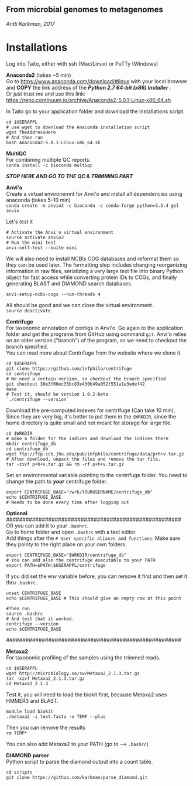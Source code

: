 ## From microbial genomes to metagenomes  
*Antti Karkman, 2017* 

# Installations
Log into Taito, either with ssh (Mac/Linux) or PuTTy (Windows)  

**Anaconda2** (takes ~5 min)  
Go to https://www.anaconda.com/download/#linux with your local browser and **COPY** the link address of the _**Python 2.7 64-bit (x86) Installer**_ .  
Or just trust me and use this link: https://repo.continuum.io/archive/Anaconda2-5.0.1-Linux-x86_64.sh  

In Taito go to your application folder and download the installations script.
```
cd $USERAPPL
# use wget to download the Anaconda installation script
wget TheAddressHere
# And then run
bash Anaconda2-5.0.1-Linux-x86_64.sh  
```

**MultiQC**  
For combining multiple QC reports.  
`conda install -c bioconda multiqc`

**_STOP HERE AND GO TO THE QC & TRIMMING PART_**

**Anvi'o**  
Create a virtual environemnt for Anvi'o and install all dependencies using anaconda (takes 5–10 min)  
`conda create -n anvio3 -c bioconda -c conda-forge python=3.5.4 gsl anvio`  

Let's test it  
```
# Activate the Anvi'o virtual environment
source activate anvio3
# Run the mini test
anvi-self-test --suite mini
```
We will also need to install NCBIs COG databases and reformat them so they can be used later. The formatting step includes changing reorganizing information in raw files, serializing a very large text file into binary Python object for fast access while converting protein IDs to COGs, and finally generating BLAST and DIAMOND search databases.

```
anvi-setup-ncbi-cogs --num-threads 4
```
All should be good and we can close the virtual environment.  
`source deactivate`  

**Centrifuge**  
For taxonomic annotation of contigs in Anvi'o. Go again to the application folder and get the programs from GitHub using command `git`. Anvi'o relies on an older version ("branch") of the program, so we need to checkout the branch specified.  
You can read more about Centrifuge from the website where we clone it.
```
cd $USERAPPL
git clone https://github.com/infphilo/centrifuge
cd centrifuge
# We need a certain version, so checkout the branch specified
git checkout 30e3f06ec35bc83e430b49a052f551a1e3edef42
make
# Test it, should be version 1.0.2-beta  
`./centrifuge --version`  
```
Download the pre-computed indexes for centrifuge (Can take 10 min).  
Since they are very big, it's better to put them in the `$WRKDIR`, since the home directory is quite small and not meant for storage for large file.  
```
cd $WRKDIR
# make a folder for the indices and download the indices there
mkdir centrifuge_db
cd centrifuge_db
wget ftp://ftp.ccb.jhu.edu/pub/infphilo/centrifuge/data/p+h+v.tar.gz
# After download, unpack the files and remove the tar file.
tar -zxvf p+h+v.tar.gz && rm -rf p+h+v.tar.gz
```

Set an environmental variable pointing to the centrifuge folder.
You need to change the path to _**your**_ centrifuge folder.
```
export CENTRIFUGE_BASE="/wrk/YOURUSERNAME/centrifuge_db"
echo $CENTRIFUGE_BASE
# Needs to be done every time after logging out
```
**Optional**  
######################################################  
OR you can add it to your `.bashrc`.  
Go to home folder and open `.bashrc` with a text editor.  
Add things after the `# User specific aliases and functions`. Make sure they pointy to the right place on your own folders.  
```
export CENTRIFUGE_BASE="$WRKDIR/centrifuge_db"
# You can add also the centrifuge executable to your PATH
export PATH=$PATH:$USERAPPL/centrifuge
```
If you did set the env variable before, you can remove it first and then set it thru `.bashrc`.  
```
unset CENTRIFUGE_BASE
echo $CENTRIFUGE_BASE # This should give an empty row at this point

#Then run
source .bashrc
# And test that it worked.
centrifuge --version
echo $CENTRIFUGE_BASE
```
######################################################  

**Metaxa2**  
For taxonomic profiling of the samples using the trimmed reads.
```
cd $USERAPPL
wget http://microbiology.se/sw/Metaxa2_2.1.3.tar.gz
tar -xzvf Metaxa2_2.1.3.tar.gz
cd Metaxa2_2.1.3
```
Test it, you will need to load the biokit first, because Metaxa2 uses HMMER3 and BLAST.
```
module load biokit
./metaxa2 -i test.fasta -o TEMP --plus
```
Then you can remove the results  
`rm TEMP*`  

You can also add Metaxa2 to your PATH (go to --> `.bashrc`)  

**DIAMOND parser**  
Python script to parse the diamond output into a count table.  
```
cd scripts
git clone https://github.com/karkman/parse_diamond.git
```
